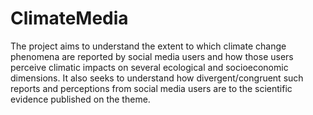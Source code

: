 # ClimateMedia 

The project aims to understand the extent to which climate change phenomena are reported by social media users and how those users perceive climatic impacts on several ecological and socioeconomic dimensions. It also seeks to understand how divergent/congruent such reports and perceptions from social media users are to the scientific evidence published on the theme.
